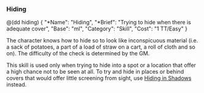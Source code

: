 ### Hiding

@(dd hiding)
{ 
  "*Name": "Hiding",
  "*Brief": "Trying to hide when there is adequate cover",
  "Base": "mI",
  "Category": "Skill",
  "Cost": "1 TT/Easy"
}

The character knows how to hide so to look like inconspicuous material
(i.e. a sack of potatoes, a part of a load of straw on a cart, a roll
of cloth and so on). The difficulty of the check is determined by the GM.

This skill is used only when trying to hide into a spot or a location
that offer a high chance not to be seen at all. To try and hide in 
places or behind covers that would offer little screening from sight,
use [Hiding in Shadows](#hiding-in-shadows) instead.

